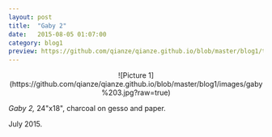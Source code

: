 ```yaml
---
layout: post
title:  "Gaby 2"
date:   2015-08-05 01:07:00
category: blog1
preview: https://github.com/qianze/qianze.github.io/blob/master/blog1/thumbnails/gaby%203.jpg?raw=true
---
```

<center>
![Picture 1](https://github.com/qianze/qianze.github.io/blob/master/blog1/images/gaby%203.jpg?raw=true)
</center>

<i>Gaby 2,</i> 24"x18", charcoal on gesso and paper.

July 2015.
